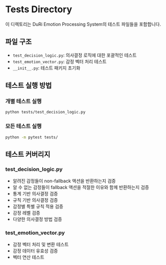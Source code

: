 # Tests Directory

이 디렉토리는 DuRi Emotion Processing System의 테스트 파일들을 포함합니다.

## 파일 구조

- `test_decision_logic.py`: 의사결정 로직에 대한 포괄적인 테스트
- `test_emotion_vector.py`: 감정 벡터 처리 테스트
- `__init__.py`: 테스트 패키지 초기화

## 테스트 실행 방법

### 개별 테스트 실행
```bash
python tests/test_decision_logic.py
```

### 모든 테스트 실행
```bash
python -m pytest tests/
```

## 테스트 커버리지

### test_decision_logic.py
- 알려진 감정들이 non-fallback 액션을 반환하는지 검증
- 알 수 없는 감정들이 fallback 액션을 적절한 이유와 함께 반환하는지 검증
- 통계 기반 의사결정 검증
- 규칙 기반 의사결정 검증
- 감정별 특별 규칙 적용 검증
- 감정 레벨 검증
- 다양한 의사결정 방법 검증

### test_emotion_vector.py
- 감정 벡터 처리 및 변환 테스트
- 감정 데이터 유효성 검증
- 벡터 연산 테스트 
